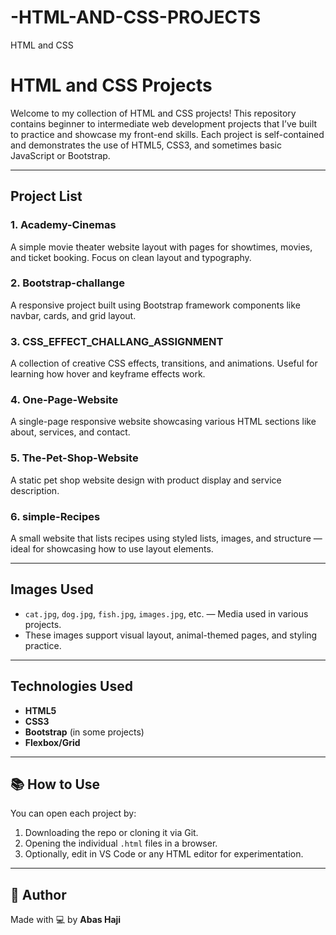 # -HTML-AND-CSS-PROJECTS
HTML and CSS

# HTML and CSS Projects

Welcome to my collection of HTML and CSS projects! This repository contains beginner to intermediate web development projects that I’ve built to practice and showcase my front-end skills. Each project is self-contained and demonstrates the use of HTML5, CSS3, and sometimes basic JavaScript or Bootstrap.

---

##  Project List

### 1. **Academy-Cinemas**
A simple movie theater website layout with pages for showtimes, movies, and ticket booking. Focus on clean layout and typography.

### 2. **Bootstrap-challange**
A responsive project built using Bootstrap framework components like navbar, cards, and grid layout.

### 3. **CSS_EFFECT_CHALLANG_ASSIGNMENT**
A collection of creative CSS effects, transitions, and animations. Useful for learning how hover and keyframe effects work.

### 4. **One-Page-Website**
A single-page responsive website showcasing various HTML sections like about, services, and contact.

### 5. **The-Pet-Shop-Website**
A static pet shop website design with product display and service description.

### 6. **simple-Recipes**
A small website that lists recipes using styled lists, images, and structure — ideal for showcasing how to use layout elements.


---

## Images Used

- `cat.jpg`, `dog.jpg`, `fish.jpg`, `images.jpg`, etc. — Media used in various projects.
- These images support visual layout, animal-themed pages, and styling practice.

---

## Technologies Used

- **HTML5**
- **CSS3**
- **Bootstrap** (in some projects)
- **Flexbox/Grid**

---

## 📚 How to Use

You can open each project by:
1. Downloading the repo or cloning it via Git.
2. Opening the individual `.html` files in a browser.
3. Optionally, edit in VS Code or any HTML editor for experimentation.

---

## 🔗 Author

Made with 💻 by **Abas Haji**

